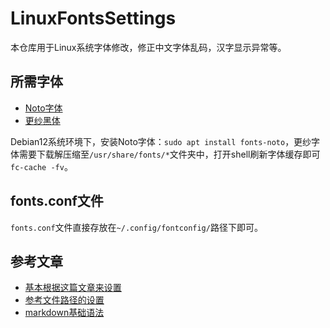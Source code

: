 # LinuxFontsSettings
本仓库用于Linux系统字体修改，修正中文字体乱码，汉字显示异常等。

## 所需字体
- [Noto字体](https://packages.debian.org/trixie/fonts-noto)
- [更纱黑体](https://github.com/be5invis/Sarasa-Gothic)

Debian12系统环境下，安装Noto字体：`sudo apt install fonts-noto`，更纱字体需要下载解压缩至`/usr/share/fonts/*`文件夹中，打开shell刷新字体缓存即可`fc-cache -fv`。

## fonts.conf文件
`fonts.conf`文件直接存放在`~/.config/fontconfig/`路径下即可。

## 参考文章
- [基本根据这篇文章来设置](https://szclsya.me/zh-cn/posts/fonts/linux-config-guide/)
- [参考文件路径的设置](https://ivonblog.com/posts/linux-fontconfig/)
- [markdown基础语法](https://www.markdownguide.org/basic-syntax/)
